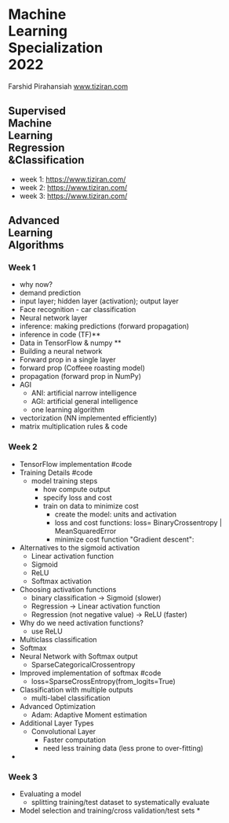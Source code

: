 # Machine <br /> Learning  <br /> Specialization <br /> 2022
Farshid Pirahansiah
www.tiziran.com

## Supervised <br /> Machine<br /> Learning<br />  Regression <br />&Classification

* week 1: https://www.tiziran.com/
* week 2: https://www.tiziran.com/
* week 3: https://www.tiziran.com/

## Advanced <br /> Learning <br /> Algorithms

### Week 1

* why now?
* demand prediction
* input layer; hidden layer (activation); output layer
* Face recognition - car classification 
* Neural network layer
* inference: making predictions (forward propagation)
* inference in code (TF)**
* Data in TensorFlow & numpy **
* Building a neural network
* Forward prop in a single layer
* forward prop (Coffeee roasting model)
* propagation (forward prop in NumPy)
* AGI
	* ANI: artificial narrow intelligence
	* AGI: artificial general intelligence
	* one learning algorithm
* vectorization (NN implemented efficiently)
* matrix multiplication rules & code


### Week 2
* TensorFlow implementation #code
* Training Details #code
	* model training steps
		* how compute output
		* specify loss and cost
		* train on data to minimize cost
			* create the model: units and activation 
			* loss and cost functions: loss= BinaryCrossentropy | MeanSquaredError
			* minimize cost function "Gradient descent":  
* Alternatives to the sigmoid activation 
	* Linear activation function
	* Sigmoid
	* ReLU
	* Softmax activation 
* Choosing activation functions
	* binary classification -> Sigmoid (slower)
	* Regression -> Linear activation function
	* Regression (not negative value) -> ReLU (faster) 
* Why do we need activation functions?
	* use ReLU
* Multiclass classification
* Softmax
* Neural Network with Softmax output
	* SparseCategoricalCrossentropy
* Improved implementation of softmax  #code
	* loss=SparseCrossEntropy(from_logits=True)
* Classification with multiple outputs
	* multi-label classification
* Advanced Optimization
	* Adam: Adaptive Moment estimation 
* Additional Layer Types
	* Convolutional Layer
		* Faster computation
		* need less training data (less prone to over-fitting)
* 

### Week 3
* Evaluating a model
	* splitting training/test dataset to systematically evaluate 
* Model selection and training/cross validation/test sets
	* 
